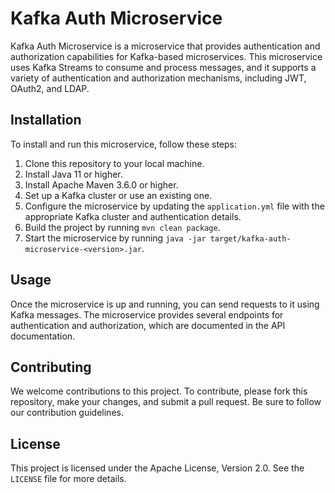 # Kafka Auth Microservice

Kafka Auth Microservice is a microservice that provides authentication and authorization capabilities for Kafka-based microservices. This microservice uses Kafka Streams to consume and process messages, and it supports a variety of authentication and authorization mechanisms, including JWT, OAuth2, and LDAP.

## Installation

To install and run this microservice, follow these steps:

1. Clone this repository to your local machine.
2. Install Java 11 or higher.
3. Install Apache Maven 3.6.0 or higher.
4. Set up a Kafka cluster or use an existing one.
5. Configure the microservice by updating the `application.yml` file with the appropriate Kafka cluster and authentication details.
6. Build the project by running `mvn clean package`.
7. Start the microservice by running `java -jar target/kafka-auth-microservice-<version>.jar`.

## Usage

Once the microservice is up and running, you can send requests to it using Kafka messages. The microservice provides several endpoints for authentication and authorization, which are documented in the API documentation.

## Contributing

We welcome contributions to this project. To contribute, please fork this repository, make your changes, and submit a pull request. Be sure to follow our contribution guidelines.

## License

This project is licensed under the Apache License, Version 2.0. See the `LICENSE` file for more details.
